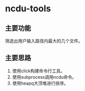# ncdu-tools

## 主要功能

筛选出用户输入路径内最大的几个文件。

## 主要思路
1. 使用click构建命令行工具。
2. 使用subprocess调用ncdu命令。
3. 使用heapq大顶堆进行排序。
